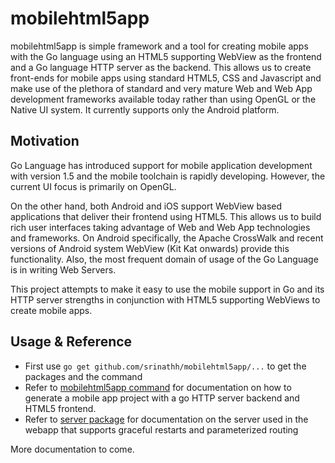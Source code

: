 # mobilehtml5app
mobilehtml5app is simple framework and a tool for creating mobile apps with the Go language
using an HTML5 supporting WebView as the frontend and a Go language HTTP server as the
backend. This allows us to create front-ends for mobile apps using standard HTML5, CSS
and Javascript and make use of the plethora of standard and very mature Web and Web App
development frameworks available today rather than using OpenGL or the Native UI system.
It currently supports only the Android platform.

## Motivation 
Go Language has introduced support for mobile application development with version 1.5
and the mobile toolchain is rapidly developing. However, the current UI focus is primarily
on OpenGL.

On the other hand, both Android and iOS support WebView based applications that deliver
their frontend using HTML5. This allows us to build rich user interfaces taking advantage
of Web and Web App technologies and frameworks. On Android specifically, the Apache
CrossWalk and recent versions of Android system WebView (Kit Kat onwards) provide
this functionality. Also, the most frequent domain of usage of the Go Language is 
in writing Web Servers.

This project attempts to make it easy to use the mobile support in Go and its HTTP
server strengths in conjunction with HTML5 supporting WebViews to create mobile apps.

## Usage & Reference
- First use `go get github.com/srinathh/mobilehtml5app/...` to get the packages and the command
- Refer to [mobilehtml5app command](http://godoc.org/github.com/srinathh/mobilehtml5app/cmd/mobilehtml5app) for documentation on how to generate a mobile app project with a go HTTP server backend and HTML5 frontend.
- Refer to [server package](http://godoc.org/github.com/srinathh/mobilehtml5app/server) for documentation on the server used in the webapp that supports graceful restarts and parameterized routing

More documentation to come.
